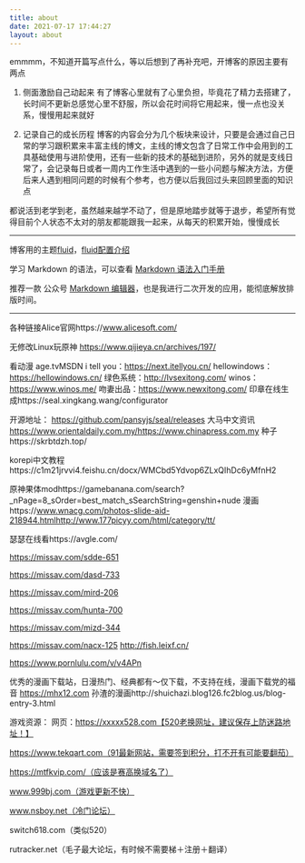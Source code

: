 ```yaml
---
title: about
date: 2021-07-17 17:44:27
layout: about
---
```

emmmm，不知道开篇写点什么，等以后想到了再补充吧，开博客的原因主要有两点

1.    侧面激励自己动起来
有了博客心里就有了心里负担，毕竟花了精力去搭建了，长时间不更新总感觉心里不舒服，所以会花时间将它用起来，慢一点也没关系，慢慢用起来就好

2.    记录自己的成长历程
博客的内容会分为几个板块来设计，只要是会通过自己日常的学习跟积累来丰富主线的博文，主线的博文包含了日常工作中会用到的工具基础使用与进阶使用，还有一些新的技术的基础到进阶，另外的就是支线日常了，会记录每日或者一周内工作生活中遇到的一些小问题与解决方法，方便后来人遇到相同问题的时候有个参考，也方便以后我回过头来回顾里面的知识点

都说活到老学到老，虽然越来越学不动了，但是原地踏步就等于退步，希望所有觉得目前个人状态不太对的朋友都能跟我一起来，从每天的积累开始，慢慢成长

---
博客用的主题[fluid](https://hexo.fluid-dev.com/links/)，[fluid配置介绍](https://hexo.fluid-dev.com/docs/guide/)

学习 Markdown 的语法，可以查看 [Markdown 语法入门手册](https://www.w3cschool.cn/markdownyfsm/markdownyfsm-odm6256r.html)

推荐一款 公众号 [Markdown 编辑器](https://prod.zkqiang.cn/wxeditor/index.html)，也是我进行二次开发的应用，能彻底解放排版时间。

---

各种链接Alice官网https://www.alicesoft.com/

无修改Linux玩原神 https://www.qijieya.cn/archives/197/

看动漫 age.tvMSDN i tell you：https://next.itellyou.cn/
hellowindows：https://hellowindows.cn/
绿色系统：http://lvsexitong.com/
winos：https://www.winos.me/
吻妻出品：https://www.newxitong.com/
印章在线生成https://seal.xingkang.wang/configurator

开源地址： https://github.com/pansyjs/seal/releases
大马中文资讯
https://www.orientaldaily.com.my/https://www.chinapress.com.my
种子https://skrbtdzh.top/

korepi中文教程https://c1m21jrvvi4.feishu.cn/docx/WMCbd5Ydvop6ZLxQIhDc6yMfnH2

原神果体modhttps://gamebanana.com/search?_nPage=8_sOrder=best_match_sSearchString=genshin+nude
漫画https://www.wnacg.com/photos-slide-aid-218944.htmlhttp://www.177picyy.com/html/category/tt/

瑟瑟在线看https://avgle.com/

https://missav.com/sdde-651

https://missav.com/dasd-733

https://missav.com/mird-206

https://missav.com/hunta-700

https://missav.com/mizd-344

https://missav.com/nacx-125
http://fish.leixf.cn/

https://www.pornlulu.com/v/v4APn

优秀的漫画下载站，日漫热门、经典都有～仅下载，不支持在线，漫画下载党的福音
https://mhx12.com
孙渣的漫画http://shuichazi.blog126.fc2blog.us/blog-entry-3.html

游戏资源：
网页：https://xxxxx528.com【520老换网址，建议保存上防迷路地址！】

https://www.tekqart.com（91最新网站，需要签到积分，打不开有可能要翻茄）

https://mtfkvip.com/（应该是赛高换域名了）

www.999bj.com（游戏更新不快）

www.nsboy.net（冷门论坛）

switch618.com（类似520）

rutracker.net（毛子最大论坛，有时候不需要梯＋注册＋翻译）